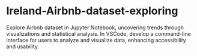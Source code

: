 # Ireland-Airbnb-dataset-exploring
Explore Airbnb dataset in Jupyter Notebook, uncovering trends through visualizations and statistical analysis. In VSCode, develop a command-line interface for users to analyze and visualize data, enhancing accessibility and usability.
